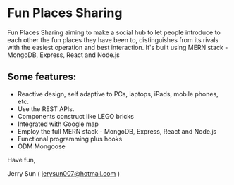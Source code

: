 # Fun Places Sharing

Fun Places Sharing aiming to make a social hub to let people introduce to each other the fun places they have been to, distinguishes from its rivals with the easiest operation and best interaction. It's built using MERN stack - MongoDB, Express, React and Node.js

## Some features:
- Reactive design, self adaptive to PCs, laptops, iPads, mobile phones, etc.
- Use the REST APIs. 
- Components construct like LEGO bricks
- Integrated with Google map
- Employ the full MERN stack - MongoDB, Express, React and Node.js
- Functional programming plus hooks
- ODM Mongoose

Have fun,

Jerry Sun ( jerysun007@hotmail.com )
